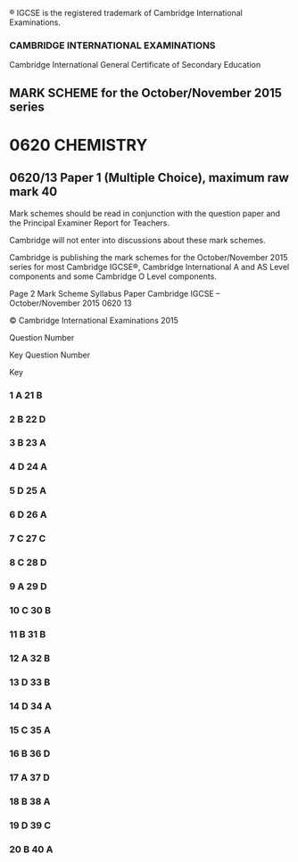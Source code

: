 ® IGCSE is the registered trademark of Cambridge International Examinations. 

### CAMBRIDGE INTERNATIONAL EXAMINATIONS 

Cambridge International General Certificate of Secondary Education 

## MARK SCHEME for the October/November 2015 series 

# 0620 CHEMISTRY 

## 0620/13 Paper 1 (Multiple Choice), maximum raw mark 40 

Mark schemes should be read in conjunction with the question paper and the Principal Examiner Report for Teachers. 

Cambridge will not enter into discussions about these mark schemes. 

Cambridge is publishing the mark schemes for the October/November 2015 series for most Cambridge IGCSE®, Cambridge International A and AS Level components and some Cambridge O Level components. 


Page 2 Mark Scheme Syllabus Paper Cambridge IGCSE – October/November 2015 0620 13 

 © Cambridge International Examinations 2015 

 Question Number 

 Key Question Number 

 Key 

### 1 A 21 B 

### 2 B 22 D 

### 3 B 23 A 

### 4 D 24 A 

### 5 D 25 A 

### 6 D 26 A 

### 7 C 27 C 

### 8 C 28 D 

### 9 A 29 D 

### 10 C 30 B 

### 11 B 31 B 

### 12 A 32 B 

### 13 D 33 B 

### 14 D 34 A 

### 15 C 35 A 

### 16 B 36 D 

### 17 A 37 D 

### 18 B 38 A 

### 19 D 39 C 

### 20 B 40 A 


